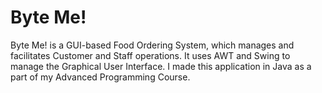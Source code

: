 # Byte Me!
Byte Me! is a GUI-based Food Ordering System, which manages and facilitates Customer and Staff operations. It uses AWT and Swing to manage the Graphical User Interface. I made this application in Java as a part of my Advanced Programming Course.

